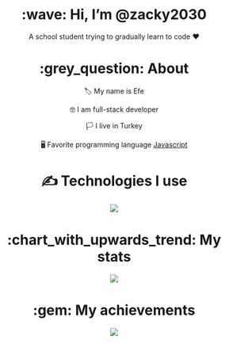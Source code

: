 <div align="center">
<h1> :wave: Hi, I’m @zacky2030 </h1>
<p> A school student trying to gradually learn to code ❤ </p>
  
<h1> :grey_question: About </h1>
  <p> 🏷 My name is Efe </p>
  <p> 🤓 I am full-stack developer </p>
  <p> 🏳 I live in Turkey </p>
  <p>🖥 Favorite programming language <a href="https://en.wikipedia.org/wiki/JavaScript"> Javascript </a> </p>


<h1> ✍ Technologies I use </h1>
<img src="https://skillicons.dev/icons?i=js,ts,cs,react,nodejs,mongodb,html,css,vscode,atom,py,django,discord,github,stackoverflow&theme=dark" />

<h1> :chart_with_upwards_trend: My stats </h1>
<img src="https://github-readme-stats.vercel.app/api?username=kfment&show_icons=true&theme=dark" />

<h1> :gem: My achievements </h1>
<img src="https://github-profile-trophy.vercel.app/?username=kfment&theme=onedark" />
